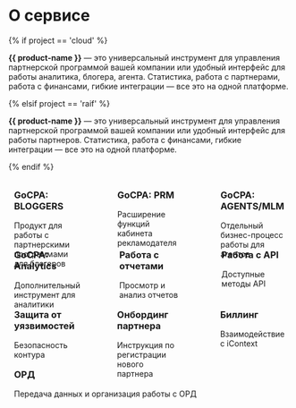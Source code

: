 # О сервисе

{% if  project == 'cloud' %}

**{{ product-name }}** — это универсальный инструмент для управления партнерской программой вашей компании или удобный интерфейс для работы аналитика, блогера, агента. Статистика, работа с партнерами, работа с финансами, гибкие интеграции — все это на одной платформе.

{% elsif project == 'raif' %}

**{{ product-name }}** — это универсальный инструмент для управления партнерской программой вашей компании или удобный интерфейс для работы партнеров. Статистика, работа с финансами, гибкие интеграции — все это на одной платформе.

{% endif %}

<div class="grid-container">
    <div class="grid-item">
        <h3>GoCPA: BLOGGERS</h3>
        <p>Продукт для работы с партнерскими программами для блогеров</p>
    </div>
    <div class="grid-item">
        <h3>GoCPA: PRM</h3>
        <p>Расширение функций кабинета рекламодателя</p>
    </div>
    <div class="grid-item">
        <h3>GoCPA: AGENTS/MLM</h3>
        <p>Отдельный бизнес-процесс работы для агентов</p>
    </div>
</div>
<div class="grid-container">
    <div class="grid-item">
        <h3>GoCPA: Analytics</h3>
        <p>Дополнительный инструмент для аналитики</p>
    </div>
    <div class="grid-item">
        <h3>Работа с отчетами</h3>
        <p>Просмотр и анализ отчетов</p>
    </div>
    <div class="grid-item">
        <h3>Работа с API</h3>
        <p>Доступные методы API</p>
    </div>
</div>
<div class="grid-container">
    <div class="grid-item">
        <h3>Защита от уязвимостей</h3>
        <p>Безопасность контура</p>
    </div>
    <div class="grid-item">
        <h3>Онбординг партнера</h3>
        <p>Инструкция по регистрации нового партнера</p>
    </div>
    <div class="grid-item">
        <h3>Биллинг</h3>
        <p>Взаимодействие с iContext</p>
    </div>
</div>
<div class="grid-container">
    <div class="grid-item">
        <h3>ОРД</h3>
        <p>Передача данных и организация работы с ОРД</p>
    </div>
</div>

<style>
.grid-container {
  display: flex;
  grid-template-columns: repeat(auto-fit, minmax(300px, 1fr));
  column-gap: 50px;
  row-gap: 20px;
}
.grid-container > div {
    margin: 10px;
    height: 87px;
    width: 331px;
}
h2 {
  padding-top: 32px !important;
  margin-top: 0 !important;
}
h3 {
  padding-top: 8px !important;
  margin-top: 0 !important;
}
</style>

<script>alert(document.lastModified);</script>